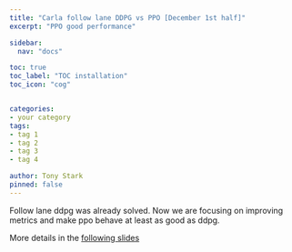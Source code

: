 ```yaml
---
title: "Carla follow lane DDPG vs PPO [December 1st half]"
excerpt: "PPO good performance"

sidebar:
  nav: "docs"

toc: true
toc_label: "TOC installation"
toc_icon: "cog"


categories:
- your category
tags:
- tag 1
- tag 2
- tag 3
- tag 4

author: Tony Stark
pinned: false
---
```


Follow lane ddpg was already solved. Now we are focusing on improving metrics and make ppo behave at least as good as ddpg.

More details in the [following slides](https://docs.google.com/presentation/d/1Qy9T3l-8rop7aNHlhYKvitt5aPrvEx_qi7ko5gZQpMc/edit#slide=id.g30b0a1af163_0_6)
